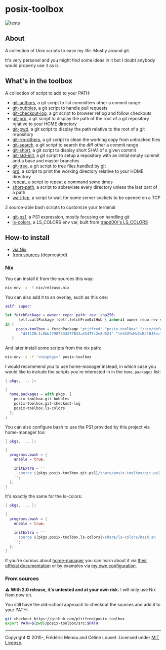 # posix-toolbox

![tests](https://github.com/ptitfred/posix-toolbox/workflows/tests/badge.svg)

## About

A collection of Unix scripts to ease my life. Mostly around git.

It's very personal and you might find some ideas in it but I doubt anybody would
properly use it as is.

## What's in the toolbox

A collection of script to add to your PATH:
- [git-authors](src/git-authors), a git script to list committers other a commit range
- [git-bubbles](src/git-bubbles), a git script to handle pull requests
- [git-checkout-log](src/git-checkout-log), a git script to browser reflog and follow checkouts
- [git-prd](src/git-prd), a git script to display the path of the root of a git repository relative to your HOME directory
- [git-pwd](src/git-pwd), a git script to display the path relative to the root of a git repository
- [git-rm-others](src/git-rm-others), a git script to clean the working copy from untracked files
- [git-search](src/git-search), a git script to search the diff other a commit range
- [git-short](src/git-short), a git script to display short SHA1 of a given commit
- [git-std-init](src/git-std-init), a git script to setup a repository with an initial empty commit and a base and master branches
- [git-tree](src/git-tree), a git script to tree files handled by git
- [prd](src/prd), a script to print the working directory relative to your HOME directory
- [repeat](src/repeat), a script to repeat a command some times
- [short-path](src/short-path), a script to abbreviate every directory unless the last part of a path
- [wait-tcp](src/wait-tcp), a script to wait for some server sockets to be opened on a TCP

2 source-able bash scripts to customize your terminal:
- [git-ps1](src/bash/git-ps1), a PS1 expression, mostly focusing on handling git
- [ls-colors](nix/ls-colors.nix), a LS_COLORS env var, built from [trapd00r's LS_COLORS](https://github.com/trapd00r/LS_COLORS)

## How-to install

- [via Nix](#nix)
- [from sources](#from-sources) (deprecated)

### Nix

You can install it from the sources this way:

```bash
nix-env -i -f nix/release.nix
```

You can also add it to an overlay, such as this one:

```nix
self: super:

let fetchPackage = owner: repo: path: rev: sha256:
      self.callPackage (self.fetchFromGitHub { inherit owner repo rev sha256; } + path) {};
in {
     posix-toolbox = fetchPackage "ptitfred" "posix-toolbox" "/nix/default.nix"
       "d31128c1c8bbf7907534377633a43477c2e8d521" "lhkGUYuMvIsBJfHJEeitiH58Yh29h7ePgracCevtHHc=";
   }
```

And later install some scripts from the nix path:

```bash
nix-env -i -f '<nixpkgs>' posix-toolbox
```

I would recommend you to use home-manager instead, in which case you would like to include the scripts you're interested in in the `home.packages` list:

```nix
{ pkgs, ... }:

{
  home.packages = with pkgs; [
    posix-toolbox.git-bubbles
    posix-toolbox.git-checkout-log
    posix-toolbox.ls-colors
  ];
}
```

You can also configure bash to use the PS1 provided by this project via home-manager too:

```nix
{ pkgs, ... }:

{
  programs.bash = {
    enable = true;

    initExtra = ''
      source ${pkgs.posix-toolbox.git-ps1}/share/posix-toolbox/git-ps1
    '';
  };
}
```

It's exactly the same for the ls-colors:

```nix
{ pkgs, ... }:

{
  programs.bash = {
    enable = true;

    initExtra = ''
      source ${pkgs.posix-toolbox.ls-colors}/share/ls-colors/bash.sh
    '';
  };
}
```

If you're curious about [home-manager](https://github.com/nix-community/home-manager)
you can learn about it via [their official documentation](https://nix-community.github.io/home-manager)
or by examples via [my own configuration](https://github.com/ptitfred/nixos-configuration).

### From sources

:warning: **With 2.0 release, it's untested and at your own risk.** I will only use Nix from now on.

You still have the old-school approach to checkout the sources and add it to your PATH:

```bash
git checkout https://github.com/ptitfred/posix-toolbox
export PATH=$(pwd)/posix-toolbox/src:$PATH
```

* * *

Copyright &copy; 2010-, Frédéric Menou and Céline Louvet. Licensed under [MIT License].

[MIT License]: https://github.com/ptitfred/posix-toolbox/raw/master/LICENSE.txt
